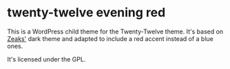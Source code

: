 # twenty-twelve evening red

This is a WordPress child theme for the Twenty-Twelve theme.
It's based on [Zeaks'](http://zeak.org) dark theme and adapted to include a red accent instead of a blue ones.

It's licensed under the GPL.
